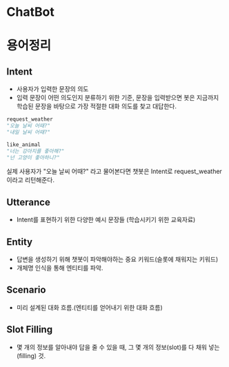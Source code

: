 # ChatBot

# 용어정리

## Intent
- 사용자가 입력한 문장의 의도
- 입력 문장이 어떤 의도인지 분류하기 위한 기준, 문장을 입력받으면 봇은 지금까지 학습된 문장을 바탕으로 가장 적절한 대화 의도를 찾고 대답한다.

```python
request_weather
"오늘 날씨 어때?"
"내일 날씨 어때?"

like_animal
"너는 강아지를 좋아해?"
"넌 고양이 좋아하니?"
```
실제 사용자가 "오늘 날씨 어때?" 라고 물어본다면 챗봇은 Intent로 request_weather 이라고 리턴해준다.

## Utterance
- Intent를 표현하기 위한 다양한 예시 문장들 (학습시키기 위한 교육자료)

## Entity
- 답변을 생성하기 위해 챗봇이 파악해야하는 중요 키워드(슬롯에 채워지는 키워드)
- 개체명 인식을 통해 엔티티를 파악.

## Scenario
- 미리 설계된 대화 흐름.(엔티티를 얻어내기 위한 대화 흐름)

## Slot Filling
- 몇 개의 정보를 알아내야 답을 줄 수 있을 때, 그 몇 개의 정보(slot)를 다 채워 넣는(filling) 것.

